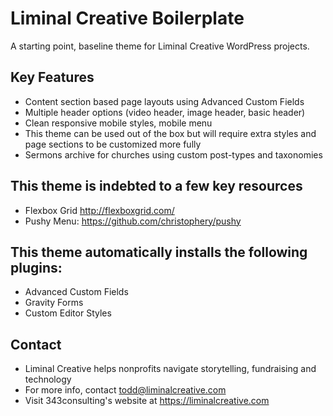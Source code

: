 # Liminal Creative Boilerplate 
A starting point, baseline theme for Liminal Creative WordPress projects.

## Key Features
- Content section based page layouts using Advanced Custom Fields
- Multiple header options (video header, image header, basic header)
- Clean responsive mobile styles, mobile menu 
- This theme can be used out of the box but will require extra styles and page sections to be customized more fully 
- Sermons archive for churches using custom post-types and taxonomies

## This theme is indebted to a few key resources
- Flexbox Grid http://flexboxgrid.com/
- Pushy Menu: https://github.com/christophery/pushy

## This theme automatically installs the following plugins: 
- Advanced Custom Fields
- Gravity Forms
- Custom Editor Styles 

## Contact
- Liminal Creative helps nonprofits navigate storytelling, fundraising and technology
- For more info, contact todd@liminalcreative.com 
- Visit 343consulting's website at https://liminalcreative.com
